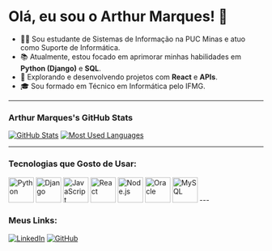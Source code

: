 # Olá, eu sou o Arthur Marques! 👋

* 👨‍💻 Sou estudante de Sistemas de Informação na PUC Minas e atuo como Suporte de Informática.
* 📚 Atualmente, estou focado em aprimorar minhas habilidades em **Python (Django)** e **SQL**.
* 🚀 Explorando e desenvolvendo projetos com **React** e **APIs**.
* 🎓 Sou formado em Técnico em Informática pelo IFMG.

---

### Arthur Marques's GitHub Stats

[![GitHub Stats](https://github-readme-stats.vercel.app/api?username=marquesht&show_icons=true&theme=dark&include_all_commits=true&count_private=true)](https://github.com/anuraghazra/github-readme-stats)
[![Most Used Languages](https://github-readme-stats.vercel.app/api/top-langs/?username=marquesht&layout=compact&theme=dark)](https://github.com/anuraghazra/github-readme-stats)

---

### Tecnologias que Gosto de Usar:

<img src="https://cdn.jsdelivr.net/gh/devicons/devicon/icons/python/python-original.svg" alt="Python" width="50" height="50"/>
<img src="https://cdn.jsdelivr.net/gh/devicons/devicon/icons/django/django-plain.svg" alt="Django" width="50" height="50"/>
<img src="https://cdn.jsdelivr.net/gh/devicons/devicon/icons/javascript/javascript-original.svg" alt="JavaScript" width="50" height="50"/>
<img src="https://cdn.jsdelivr.net/gh/devicons/devicon/icons/react/react-original.svg" alt="React" width="50" height="50"/>
<img src="https://cdn.jsdelivr.net/gh/devicons/devicon/icons/nodejs/nodejs-original.svg" alt="Node.js" width="50" height="50"/>
<img src="https://cdn.jsdelivr.net/gh/devicons/devicon/icons/oracle/oracle-original.svg" alt="Oracle" width="50" height="50"/>
<img src="https://cdn.jsdelivr.net/gh/devicons/devicon/icons/mysql/mysql-original.svg" alt="MySQL" width="50" height="50"/> ---

### Meus Links:

[![LinkedIn](https://img.shields.io/badge/LINKEDIN-0077B5?style=for-the-badge&logo=linkedin&logoColor=white)](https://www.linkedin.com/in/arthur-marques-b984162a9/)
[![GitHub](https://img.shields.io/badge/GITHUB-181717?style=for-the-badge&logo=github&logoColor=white)](https://github.com/marquesht)
